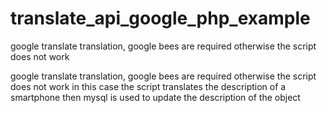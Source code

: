 # translate_api_google_php_example
google translate translation, google bees are required otherwise the script does not work


google translate translation, google bees are required otherwise the script does not work
in this case the script translates the description of a smartphone then mysql is used to update the description of the object

